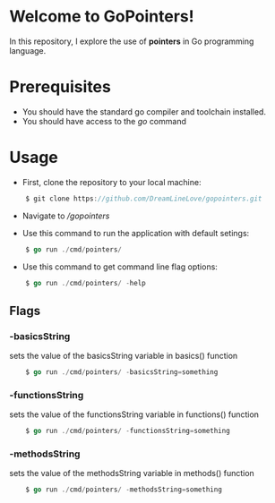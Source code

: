 # Welcome to GoPointers!
In this repository, I explore the use of **pointers** in Go programming language.

# Prerequisites
- You should have the standard go compiler and toolchain installed.
- You should have access to the *go* command

# Usage
- First, clone the repository to your local machine:
```go
    $ git clone https://github.com/DreamLineLove/gopointers.git
```

- Navigate to */gopointers*

- Use this command to run the application with default setings:
```go
    $ go run ./cmd/pointers/
```

- Use this command to get command line flag options:
```go
    $ go run ./cmd/pointers/ -help
```

## Flags
### -basicsString
sets the value of the basicsString variable in basics() function
```go
    $ go run ./cmd/pointers/ -basicsString=something
```

### -functionsString
sets the value of the functionsString variable in functions() function
```go
    $ go run ./cmd/pointers/ -functionsString=something
```

### -methodsString
sets the value of the methodsString variable in methods() function
```go
    $ go run ./cmd/pointers/ -methodsString=something
```

